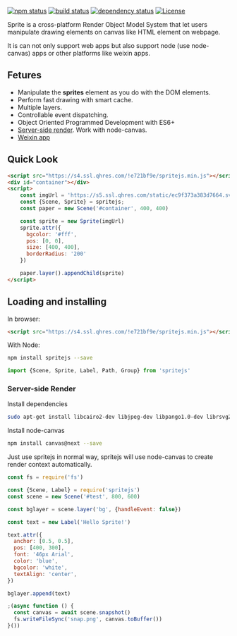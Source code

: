 [![npm status](https://img.shields.io/npm/v/spritejs.svg)](https://www.npmjs.org/package/spritejs)
[![build status](https://api.travis-ci.org/spritejs/spritejs.svg?branch=master)](https://travis-ci.org/spritejs/spritejs) 
[![dependency status](https://david-dm.org/spritejs/spritejs.svg)](https://david-dm.org/spritejs/spritejs)
[![License](https://img.shields.io/npm/l/spritejs.svg)](LICENSE)

Sprite is a cross-platform Render Object Model System that let users manipulate drawing elements on canvas like HTML element on webpage.

It is can not only support web apps but also support node (use node-canvas) apps or other platforms like weixin apps.

## Fetures

- Manipulate the **sprites** element as you do with the DOM elements.
- Perform fast drawing with smart cache.
- Multiple layers.
- Controllable event dispatching.
- Object Oriented Programmed Development with ES6+
- [Server-side render](#server-side-render). Work with node-canvas.
- [Weixin app](https://github.com/spritejs/sprite-wxapp)

## Quick Look

```html
<script src="https://s4.ssl.qhres.com/!e721bf9e/spritejs.min.js"></script>
<div id="container"></div>
<script>
    const imgUrl = 'https://s5.ssl.qhres.com/static/ec9f373a383d7664.svg'
    const {Scene, Sprite} = spritejs;
    const paper = new Scene('#container', 400, 400)

    const sprite = new Sprite(imgUrl)
    sprite.attr({
      bgcolor: '#fff',
      pos: [0, 0],
      size: [400, 400],
      borderRadius: '200'
    })

    paper.layer().appendChild(sprite)
</script>
```

## Loading and installing

In browser:

```html
<script src="https://s4.ssl.qhres.com/!e721bf9e/spritejs.min.js"></script>
```

With Node:

```bash
npm install spritejs --save
```

```js
import {Scene, Sprite, Label, Path, Group} from 'spritejs'
```

### Server-side Render

Install dependencies

```bash
sudo apt-get install libcairo2-dev libjpeg-dev libpango1.0-dev librsvg2-dev libgif-dev build-essential g++
```

Install node-canvas

```bash
npm install canvas@next --save
```

Just use spritejs in normal way, spritejs will use node-canvas to create render context automatically.

```js
const fs = require('fs')

const {Scene, Label} = require('spritejs')
const scene = new Scene('#test', 800, 600)

const bglayer = scene.layer('bg', {handleEvent: false})

const text = new Label('Hello Sprite!')

text.attr({
  anchor: [0.5, 0.5],
  pos: [400, 300],
  font: '46px Arial',
  color: 'blue',
  bgcolor: 'white',
  textAlign: 'center',
})

bglayer.append(text)

;(async function () {
  const canvas = await scene.snapshot()
  fs.writeFileSync('snap.png', canvas.toBuffer())
}())
```
